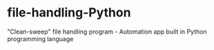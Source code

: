 # file-handling-Python
"Clean-sweep" file handling program - Automation app built in Python programming language
